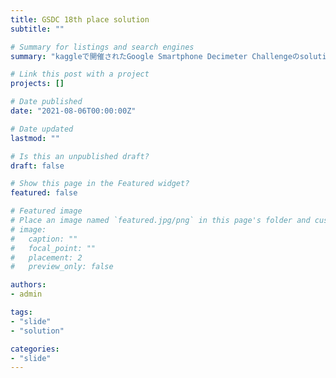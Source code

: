 ```yaml
---
title: GSDC 18th place solution
subtitle: ""

# Summary for listings and search engines
summary: "kaggleで開催されたGoogle Smartphone Decimeter Challengeのsolutionスライドです。"

# Link this post with a project
projects: []

# Date published
date: "2021-08-06T00:00:00Z"

# Date updated
lastmod: ""

# Is this an unpublished draft?
draft: false

# Show this page in the Featured widget?
featured: false

# Featured image
# Place an image named `featured.jpg/png` in this page's folder and customize its options here.
# image:
#   caption: ""
#   focal_point: ""
#   placement: 2
#   preview_only: false

authors:
- admin

tags:
- "slide"
- "solution"

categories:
- "slide"
---
```


<script async class="speakerdeck-embed" data-id="605e55cc70bb4f8b830404a3b730aaeb" data-ratio="1.77777777777778" src="//speakerdeck.com/assets/embed.js"></script>